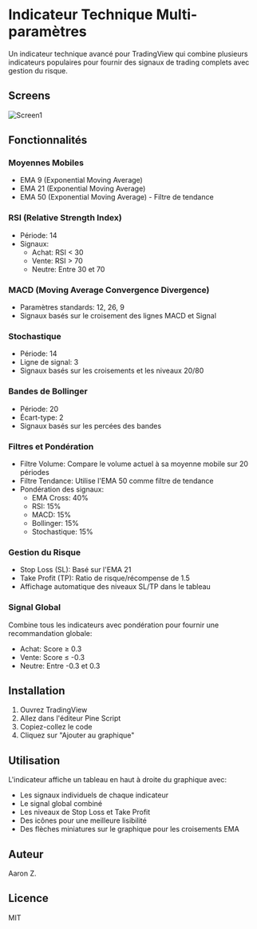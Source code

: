 # Indicateur Technique Multi-paramètres

Un indicateur technique avancé pour TradingView qui combine plusieurs indicateurs populaires pour fournir des signaux de trading complets avec gestion du risque.

## Screens

![Screen1](https://media.discordapp.net/attachments/1280431720679870475/1378146964344012941/image.png?ex=683b8ae1&is=683a3961&hm=82941ed19a5d168e7d7589b6bab2f1258f13103d3bea08a67d922013812f4eb0&=&format=webp&quality=lossless&width=659&height=503)

## Fonctionnalités

### Moyennes Mobiles

- EMA 9 (Exponential Moving Average)
- EMA 21 (Exponential Moving Average)
- EMA 50 (Exponential Moving Average) - Filtre de tendance

### RSI (Relative Strength Index)

- Période: 14
- Signaux:
  - Achat: RSI < 30
  - Vente: RSI > 70
  - Neutre: Entre 30 et 70

### MACD (Moving Average Convergence Divergence)

- Paramètres standards: 12, 26, 9
- Signaux basés sur le croisement des lignes MACD et Signal

### Stochastique

- Période: 14
- Ligne de signal: 3
- Signaux basés sur les croisements et les niveaux 20/80

### Bandes de Bollinger

- Période: 20
- Écart-type: 2
- Signaux basés sur les percées des bandes

### Filtres et Pondération

- Filtre Volume: Compare le volume actuel à sa moyenne mobile sur 20 périodes
- Filtre Tendance: Utilise l'EMA 50 comme filtre de tendance
- Pondération des signaux:
  - EMA Cross: 40%
  - RSI: 15%
  - MACD: 15%
  - Bollinger: 15%
  - Stochastique: 15%

### Gestion du Risque

- Stop Loss (SL): Basé sur l'EMA 21
- Take Profit (TP): Ratio de risque/récompense de 1.5
- Affichage automatique des niveaux SL/TP dans le tableau

### Signal Global

Combine tous les indicateurs avec pondération pour fournir une recommandation globale:

- Achat: Score ≥ 0.3
- Vente: Score ≤ -0.3
- Neutre: Entre -0.3 et 0.3

## Installation

1. Ouvrez TradingView
2. Allez dans l'éditeur Pine Script
3. Copiez-collez le code
4. Cliquez sur "Ajouter au graphique"

## Utilisation

L'indicateur affiche un tableau en haut à droite du graphique avec:

- Les signaux individuels de chaque indicateur
- Le signal global combiné
- Les niveaux de Stop Loss et Take Profit
- Des icônes pour une meilleure lisibilité
- Des flèches miniatures sur le graphique pour les croisements EMA

## Auteur

Aaron Z.

## Licence

MIT
